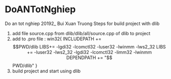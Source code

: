 # DoANTotNghiep
Do an tot nghiep 20192_ Bui Xuan Truong
Steps for build project with dlib
1. add file source.cpp from dlib/dlib/all/source.cpp of dlib to project
2. add to .pro file : 
win32{
INCLUDEPATH += $$PWD/dlib
LIBS+= -lgdi32 -lcomctl32 -luser32 -lwinmm -lws2_32
LIBS += -luser32 -lws2_32 -lgdi32 -lcomctl32 -limm32 -lwinmm
DEPENDPATH += "$$PWD/dlib"
}
3. build project and start using dlib